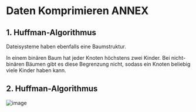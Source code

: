 # Daten Komprimieren ANNEX

## 1. Huffman-Algorithmus

Dateisysteme haben ebenfalls eine Baumstruktur.

In einem binären Baum hat jeder Knoten höchstens zwei Kinder. Bei nicht-binären Bäumen gibt es diese Begrenzung nicht, sodass ein Knoten beliebig viele Kinder haben kann.

## 2. Huffman-Algorithmus

![image](https://github.com/Noah8820/m114_2024/assets/113603845/011b031d-585f-4f4d-ac5c-591791907e9e)
